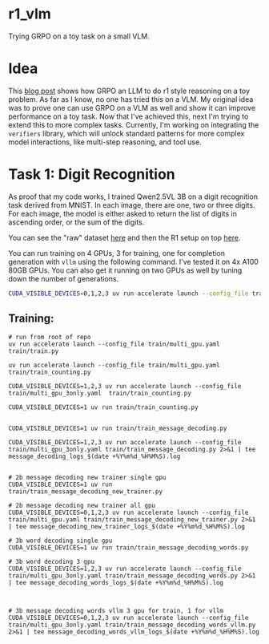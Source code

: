 # r1_vlm
Trying GRPO on a toy task on a small VLM.


# Idea
This [blog post](https://www.philschmid.de/mini-deepseek-r1) shows how GRPO an LLM to do r1 style reasoning
on a toy problem. As far as I know, no one has tried this on a VLM. My original idea was to prove one can use GRPO on a VLM as well and show it can improve performance on a toy task. 
Now that I've achieved this, next I'm trying to extend this to more complex tasks. Currently, I'm working on integrating the `verifiers` library, which will unlock standard patterns for more complex model
interactions, like multi-step reasoning, and tool use.


# Task 1: Digit Recognition
As proof that my code works, I trained Qwen2.5VL 3B on a digit recognition task derived from MNIST. In each image, there are one, two or three digits. For each image, the model is either
asked to return the list of digits in ascending order, or the sum of the digits.

You can see the "raw" dataset [here](https://huggingface.co/datasets/sunildkumar/digit-recognition) and then the R1 setup on top [here](https://huggingface.co/datasets/sunildkumar/digit-recognition-r1).

You can run training on 4 GPUs, 3 for training, one for completion generation with `vllm` using the following command. I've tested it on 4x A100 80GB GPUs. You can also get it running on two GPUs as well by tuning down the number of generations.
```bash
CUDA_VISIBLE_DEVICES=0,1,2,3 uv run accelerate launch --config_file train/multi_gpu_3only.yaml digit_recognition_environment/train.py 
```

## Training:
```
# run from root of repo
uv run accelerate launch --config_file train/multi_gpu.yaml  train/train.py

uv run accelerate launch --config_file train/multi_gpu.yaml  train/train_counting.py

CUDA_VISIBLE_DEVICES=1,2,3 uv run accelerate launch --config_file train/multi_gpu_3only.yaml  train/train_counting.py

CUDA_VISIBLE_DEVICES=1 uv run train/train_counting.py


CUDA_VISIBLE_DEVICES=1 uv run train/train_message_decoding.py

CUDA_VISIBLE_DEVICES=1,2,3 uv run accelerate launch --config_file train/multi_gpu_3only.yaml train/train_message_decoding.py 2>&1 | tee message_decoding_logs_$(date +%Y%m%d_%H%M%S).log


# 2b message decoding new trainer single gpu
CUDA_VISIBLE_DEVICES=1 uv run train/train_message_decoding_new_trainer.py

# 2b message decoding new trainer all gpu
CUDA_VISIBLE_DEVICES=0,1,2,3 uv run accelerate launch --config_file train/multi_gpu.yaml train/train_message_decoding_new_trainer.py 2>&1 | tee message_decoding_new_trainer_logs_$(date +%Y%m%d_%H%M%S).log

# 3b word decoding single gpu
CUDA_VISIBLE_DEVICES=1 uv run train/train_message_decoding_words.py

# 3b word decoding 3 gpu
CUDA_VISIBLE_DEVICES=1,2,3 uv run accelerate launch --config_file train/multi_gpu_3only.yaml train/train_message_decoding_words.py 2>&1 | tee message_decoding_words_logs_$(date +%Y%m%d_%H%M%S).log



# 3b message decoding words vllm 3 gpu for train, 1 for vllm
CUDA_VISIBLE_DEVICES=0,1,2,3 uv run accelerate launch --config_file train/multi_gpu_3only.yaml train/train_message_decoding_words_vllm.py 2>&1 | tee message_decoding_words_vllm_logs_$(date +%Y%m%d_%H%M%S).log

```